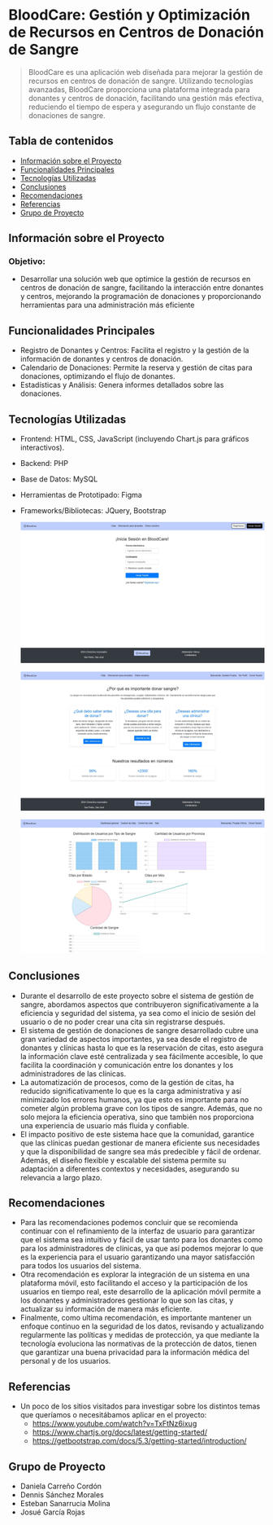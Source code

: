 # BloodCare: Gestión y Optimización de Recursos en Centros de Donación de Sangre
> BloodCare es una aplicación web diseñada para mejorar la gestión de recursos en centros de donación de sangre. Utilizando tecnologías avanzadas, BloodCare proporciona una plataforma integrada para donantes y centros de donación, facilitando una gestión más efectiva, reduciendo el tiempo de espera y asegurando un flujo constante de donaciones de sangre.

## Tabla de contenidos
* [Información sobre el Proyecto](#proyecto)
* [Funcionalidades Principales](#funcionalidades)
* [Tecnologías Utilizadas](#tecnologías)
* [Conclusiones](#conclusiones)
* [Recomendaciones](#recomendaciones)
* [Referencias](#referencias)
* [Grupo de Proyecto](#grupo)

## Información sobre el Proyecto <a name="proyecto"></a> 
  ### Objetivo:
  - Desarrollar una solución web que optimice la gestión de recursos en centros de donación de sangre, facilitando la interacción entre donantes y centros, mejorando la programación de donaciones y proporcionando herramientas para una administración más eficiente

## Funcionalidades Principales <a name="funcionalidades"></a> 
- Registro de Donantes y Centros: Facilita el registro y la gestión de la información de donantes y centros de donación.
- Calendario de Donaciones: Permite la reserva y gestión de citas para donaciones, optimizando el flujo de donantes.
- Estadísticas y Análisis: Genera informes detallados sobre las donaciones.

## Tecnologías Utilizadas <a name="tecnologías"></a> 
- Frontend: HTML, CSS, JavaScript (incluyendo Chart.js para gráficos interactivos).
- Backend: PHP
- Base de Datos: MySQL
- Herramientas de Prototipado: Figma
- Frameworks/Bibliotecas: JQuery, Bootstrap

  ![Imagen1](inicio.JPG)
  
  ![Imagen1](home.JPG)

  ![Imagen1](dashboard.JPG)

## Conclusiones <a name="conclusiones"></a> 
- Durante el desarrollo de este proyecto sobre el sistema de gestión de sangre, abordamos aspectos que contribuyeron significativamente a la eficiencia y seguridad del sistema, ya sea como el inicio de sesión del usuario o de no poder crear una cita sin registrarse después.
- El sistema de gestión de donaciones de sangre desarrollado cubre una gran variedad de aspectos importantes, ya sea desde el registro de donantes y clínicas hasta lo que es la reservación de citas, esto asegura la información clave esté centralizada y sea fácilmente accesible, lo que facilita la coordinación y comunicación entre los donantes y los administradores de las clínicas.
- La automatización de procesos, como de la gestión de citas, ha reducido significativamente lo que es la carga administrativa y así minimizado los errores humanos, ya que esto es importante para no cometer algún problema grave con los tipos de sangre. Además, que no solo mejora la eficiencia operativa, sino que también nos proporciona una experiencia de usuario más fluida y confiable.
- El impacto positivo de este sistema hace que la comunidad, garantice que las clínicas puedan gestionar de manera eficiente sus necesidades y que la disponibilidad de sangre sea más predecible y fácil de ordenar. Además, el diseño flexible y escalable del sistema permite su adaptación a diferentes contextos y necesidades, asegurando su relevancia a largo plazo.

## Recomendaciones <a name="recomendaciones"></a> 
- Para las recomendaciones podemos concluir que se recomienda continuar con el refinamiento de la interfaz de usuario para garantizar que el sistema sea intuitivo y fácil de usar tanto para los donantes como para los administradores de clínicas, ya que así podemos mejorar lo que es la experiencia para el usuario garantizando una mayor satisfacción para todos los usuarios del sistema.
- Otra recomendación es explorar la integración de un sistema en una plataforma móvil, esto facilitando el acceso y la participación de los usuarios en tiempo real, este desarrollo de la aplicación móvil permite a los donantes y administradores gestionar lo que son las citas, y actualizar su información de manera más eficiente.
- Finalmente, como ultima recomendación, es importante mantener un enfoque continuo en la seguridad de los datos, revisando y actualizando regularmente las políticas y medidas de protección, ya que mediante la tecnología evoluciona las normativas de la protección de datos, tienen que garantizar una buena privacidad para la información médica del personal y de los usuarios. 

## Referencias <a name="referencias"></a> 
- Un poco de los sitios visitados para investigar sobre los distintos temas que queríamos o necesitábamos aplicar en el proyecto:
  - https://www.youtube.com/watch?v=TxFtNz6ixug
  - https://www.chartjs.org/docs/latest/getting-started/
  - https://getbootstrap.com/docs/5.3/getting-started/introduction/

## Grupo de Proyecto <a name="grupo"></a> 
* Daniela Carreño Cordón
* Dennis Sánchez Morales
* Esteban Sanarrucia Molina
* Josué García Rojas
